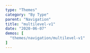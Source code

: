 ```yaml
---
type: "Themes"
category: "By Type"
parent: "Navigation"
title: "multilevel-v1"
date: "2020-06-07"
demos: [
  "themes/navigation/multilevel-v1"
]
---
```

